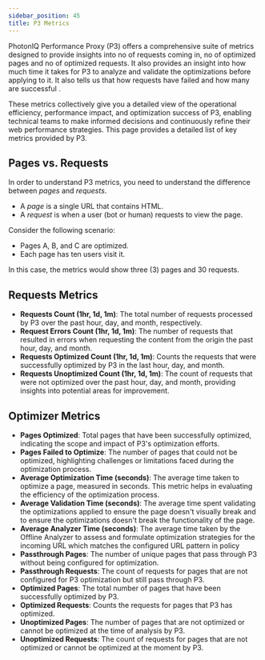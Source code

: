 ```yaml
---
sidebar_position: 45
title: P3 Metrics
---
```


PhotonIQ Performance Proxy (P3) offers a comprehensive suite of metrics designed to provide insights into no of requests coming in, no of optimized pages and no of optimized requests. It also provides an insight into how much time it takes for P3 to analyze and validate the optimizations before applying to it. It also tells us that how requests have failed and how many are successful . 

These metrics collectively give you a detailed view of the operational efficiency, performance impact, and optimization success of P3, enabling technical teams to make informed decisions and continuously refine their web performance strategies. This page provides a detailed list of key metrics provided by P3.

## Pages vs. Requests

In order to understand P3 metrics, you need to understand the difference between _pages_ and _requests_.

- A _page_ is a single URL that contains HTML.
- A _request_ is when a user (bot or human) requests to view the page.

Consider the following scenario:

- Pages A, B, and C are optimized.
- Each page has ten users visit it.

In this case, the metrics would show three (3) pages and 30 requests.

## Requests Metrics

- **Requests Count (1hr, 1d, 1m)**: The total number of requests processed by P3 over the past hour, day, and month, respectively.
- **Request Errors Count (1hr, 1d, 1m)**: The number of requests that resulted in errors when requesting the content from the origin the past hour, day, and month.
- **Requests Optimized Count (1hr, 1d, 1m)**: Counts the requests that were successfully optimized by P3 in the last hour, day, and month.
- **Requests Unoptimized Count (1hr, 1d, 1m)**: The count of requests that were not optimized over the past hour, day, and month, providing insights into potential areas for improvement.

## Optimizer Metrics

- **Pages Optimized**: Total pages that have been successfully optimized, indicating the scope and impact of P3's optimization efforts.
- **Pages Failed to Optimize**: The number of pages that could not be optimized, highlighting challenges or limitations faced during the optimization process.
- **Average Optimization Time (seconds)**: The average time taken to optimize a page, measured in seconds. This metric helps in evaluating the efficiency of the optimization process.
- **Average Validation Time (seconds)**: The average time spent validating the optimizations applied to ensure the page doesn't visually break and to ensure the optimizations doesn't break the functionality of the page.
- **Average Analyzer Time (seconds)**: The average time taken by the Offline Analyzer to assess and formulate optimization strategies for the incoming URL which matches the configured URL pattern in policy
- **Passthrough Pages**: The number of unique pages that pass through P3 without being configured for optimization.
- **Passthrough Requests**: The count of requests for pages that are not configured for P3 optimization but still pass through P3.
- **Optimized Pages**: The total number of pages that have been successfully optimized by P3.
- **Optimized Requests**: Counts the requests for pages that P3 has optimized.
- **Unoptimized Pages**: The number of pages that are not optimized or cannot be optimized at the time of analysis by P3.
- **Unoptimized Requests**: The count of requests for pages that are not optimized or cannot be optimized at the moment by P3.
